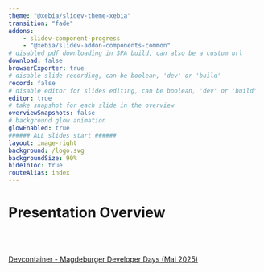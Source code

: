 ```yaml
---
theme: "@xebia/slidev-theme-xebia"
transition: "fade"
addons:
    - slidev-component-progress
    - "@xebia/slidev-addon-components-common"
# disabled pdf downloading in SPA build, can also be a custom url
download: false
browserExporter: true
# disable slide recording, can be boolean, 'dev' or 'build'
record: false
# disable editor for slides editing, can be boolean, 'dev' or 'build'
editor: true
# take snapshot for each slide in the overview
overviewSnapshots: false
# background glow animation
glowEnabled: true
###### ALL slides start ######
layout: image-right
background: /logo.svg
backgroundSize: 90%
hideInToc: true
routeAlias: index
---
```


# Presentation Overview
<!-- <a href="/webappLocalization/" target="_blank">WebApp-Localization - DWX (Juli 2025)</a> -->

<br/>
<br/>

<a href="/devcontainer/" target="_blank">Devcontainer - Magdeburger Developer Days (Mai 2025)</a>